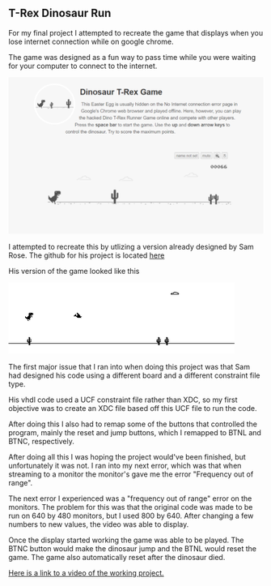 ## T-Rex Dinosaur Run

For my final project I attempted to recreate the game that displays when you lose internet connection while on google chrome.

The game was designed as a fun way to pass time while you were waiting for your computer to connect to the internet.

![](/images/googletrexrun.png)

I attempted to recreate this by utlizing a version already designed by Sam Rose. The github for his project is located [here](https://github.com/samrose3/trex-runner)

His version of the game looked like this

![](/images/trex_runner_02.png)

The first major issue that I ran into when doing this project was that Sam had designed his code using a different board and a different constraint file type.

His vhdl code used a UCF constraint file rather than XDC, so my first objective was to create an XDC file based off this UCF file to run the code. 

After doing this I also had to remap some of the buttons that controlled the program, mainly the reset and jump buttons, which I remapped to BTNL and BTNC, respectively. 

After doing all this I was hoping the project would've been finished, but unfortunately it was not. I ran into my next error, which was that when streaming to a monitor the monitor's gave me the error "Frequency out of range".

The next error I experienced was a "frequency out of range" error on the monitors. The problem for this was that the original code was made to be run on 640 by 480 monitors, but I used 800 by 640. After changing a few numbers to new values, the video was able to display.

Once the display started working the game was able to be played. The BTNC button would make the dinosaur jump and the BTNL would reset the game. The game also automatically reset after the dinosaur died.

[Here is a link to a video of the working project.](https://www.youtube.com/watch?v=qGho2Cwx7Rg)
